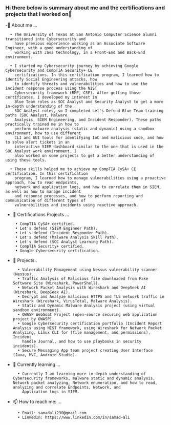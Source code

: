 ### Hi there below is summary about me and the certifications and projects that I worked on👋


   -🙂 About me ...
   
      • The University of Texas at San Antonio Computer Science alumni transitioned into Cybersecurity and
        have previous experience working as an Associate Software Engineer, with a good understanding of
        working with Java technology, in a Front-End and Back-End environment.

      • I started my Cybersecurity journey by achieving Google Cybersecurity and CompTIA Security+ CE
        certifications. In this certification program, I learned how to identify Social Engineering attacks, how
        to identify threats and vulnerabilities and how to use the incident response process using the NIST
        Cybersecurity framework (RMF, CSF). After getting those certificates, I developed my interest in
        Blue Team roles as SOC Analyst and Security Analyst to get a more in-depth understanding of the
        SOC Analyst roles, so I completed Let's Defend Blue Team training paths (SOC Analyst, Malware
        Analysis, SIEM Engineering, and Incident Responder). These paths practically trained me in how to
        perform malware analysis (static and dynamic) using a sandbox environment, how to use different
        CLI and GUI tools for identifying IoC and malicious code, and how to solve alert tickets in an
        interactive SIEM dashboard similar to the one that is used in the SOC Analyst work environment. I
        also worked on some projects to get a better understanding of using these tools.

      • These skills helped me to achieve my CompTIA CySA+ CE certification. In this certification
        program, I learned how to manage vulnerabilities using a proactive approach, how to read endpoints,
        network and application logs, and how to correlate them in SIEM, as well as how to manage incident
        and response processes, and how to perform reporting and communication of different types of
        vulnerabilities and incidents using reactive approach.

 - 🔭 Certifications Projects ...

        • CompTIA CySA+ certified.
        • Let's defend (SIEM Engineer Path).
        • Let's defend (Incident Responder Path).
        • Let's defend (Malware Analysis Skill Path).
        • Let's defend (SOC Analyst Learning Path).
        • CompTIA Security+ certified.
        • Google Cybersecurity certification.
        
- 🔭 Projects..
  
        • Vulnerability Management using Nessus vulnerability scanner (Nessus). 
        • Traffic Analysis of Malicious file downloaded from Fake Software Site (Wireshark, PowerShell).
        • Network Packet Analysis with Wireshark and DeepSeek AI (Wireshark, DeepSeek AI).
        • Decrypt and Analyze malicious HTTPS and TLS network traffic in Wireshark (Wireshark, VirusTotal, Malware Analysis).
        • Static and Dynamic Malware Analysis project (using virtual sandbox environment).
        • OWASP WebGoat Project (open-source securing web application project by OWASP).
        • Google Cybersecurity certification portfolio (Incident Report Analysis using NIST framework, using Wireshark for Network Packet Analyzing, Linux CLI for (file management, and permissions), Incident 
          handle Journal, and how to use playbooks in security incidents).
        • Secure Messaging App team project creating User Interface (Java, MVC, Android Studio).
      

  
- 🌱 Currently learning ...
      
        • Currently I am learning more in-depth understanding of Cybersecurity frameworks, malware static and dynamic analysis, Network packet analyzing, Network enumeration, and how to read, analyzing and correlate Endpoints, Network, and
          Application logs in SIEM. 
      
- 📫 How to reach me: ...

        • Email: samadali230@gmail.com
        • LinkedIn: https://www.linkedin.com/in/samad-ali
